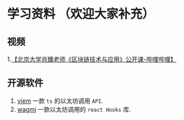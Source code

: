 # 学习资料 （欢迎大家补充）

## 视频

1.[【北京大学肖臻老师《区块链技术与应用》公开课-哔哩哔哩】](https://b23.tv/x3OH9x9)

## 开源软件

1. [viem](https://github.com/wevm/viem) 一款 `ts` 的以太坊调用 `API`.
2. [wagmi](https://github.com/wevm/wagmi) 一款以太坊调用的 `react Hooks` 库.
